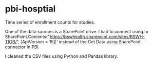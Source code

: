 # pbi-hosptial
Time series of enrollment counts for studies. 

One of the data sources is a SharePoint drive. I had to connect using '= SharePoint.Contents("https://bswhealth.sharepoint.com/sites/BSWH-TIOB/", [ApiVersion = 15])' instead of the Get Data using SharePoint connector in PBI. 

I cleaned the CSV files using Python and Pandas library. 
